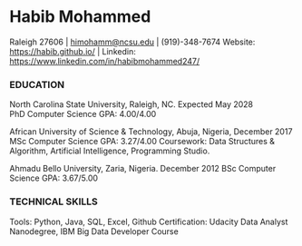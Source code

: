 # Habib Mohammed
Raleigh 27606 | himohamm@ncsu.edu | (919)-348-7674
Website: https://habib.github.io/   | Linkedin: https://www.linkedin.com/in/habibmohammed247/


### EDUCATION														
North Carolina State University, Raleigh, NC.				                             Expected May 2028  
PhD Computer Science									             GPA: 4.00/4.00

African University of Science & Technology, Abuja, Nigeria,			                        December 2017
MSc Computer Science									              GPA: 3.27/4.00
Coursework: Data Structures & Algorithm, Artificial Intelligence, Programming Studio.

Ahmadu Bello University, Zaria, Nigeria.						                        December 2012
BSc Computer Science									              GPA: 3.67/5.00

### TECHNICAL SKILLS													
Tools: Python, Java, SQL, Excel, Github
Certification: Udacity Data Analyst Nanodegree, IBM  Big Data Developer Course
